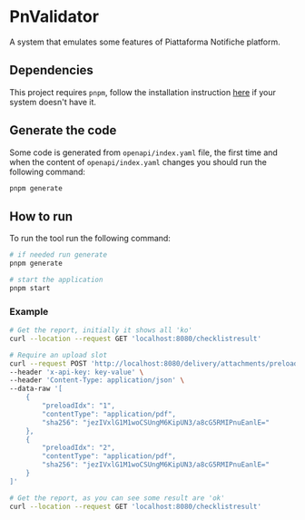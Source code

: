 # PnValidator

A system that emulates some features of Piattaforma Notifiche platform.

## Dependencies

This project requires `pnpm`, follow the installation instruction [here](https://pnpm.io/installation) if your system doesn't have it.

## Generate the code

Some code is generated from `openapi/index.yaml` file, the first time and when the content of `openapi/index.yaml` changes you should run the following command:

``` sh
pnpm generate
```

## How to run

To run the tool run the following command:

``` sh
# if needed run generate
pnpm generate

# start the application
pnpm start
```

### Example

``` sh
# Get the report, initially it shows all 'ko'
curl --location --request GET 'localhost:8080/checklistresult'

# Require an upload slot
curl --request POST 'http://localhost:8080/delivery/attachments/preload' \
--header 'x-api-key: key-value' \
--header 'Content-Type: application/json' \
--data-raw '[
    {
        "preloadIdx": "1",
        "contentType": "application/pdf",
        "sha256": "jezIVxlG1M1woCSUngM6KipUN3/a8cG5RMIPnuEanlE="
    },
    {
        "preloadIdx": "2",
        "contentType": "application/pdf",
        "sha256": "jezIVxlG1M1woCSUngM6KipUN3/a8cG5RMIPnuEanlE="
    }
]'

# Get the report, as you can see some result are 'ok'
curl --location --request GET 'localhost:8080/checklistresult'

```
